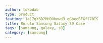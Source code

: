 ```yaml
---
author: tokodab
type: product
featimg: 1a17gX6D2MHDObnwd9_qGbecBFXfl70IS
title: Boruto Samsung Galaxy S9 Case
tags: [samsung, galaxy, s9]
category: [samsung]
---
```

